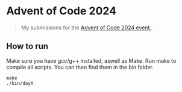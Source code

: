 # Advent of Code 2024

> My submissions for the [Advent of Code 2024 event.](https://adventofcode.com/).

## How to run

Make sure you have gcc/g++ installed, aswell as Make.
Run make to compile all scripts. You can then find them in the bin folder.

```
make
./bin/dayX
```
